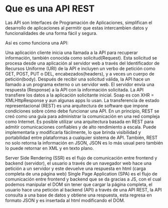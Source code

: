 # Que es una API REST

Las API son Interfaces de Programación de Aplicaciones, simplifican el desarrollo de aplicaciones al permitir que estas intercambien datos y funcionalidades de una forma fácil y segura.

Así es como funciona una API:

Una aplicación cliente inicia una llamada a la API para recuperar información, también conocida como solicitud(Request).
Esta solicitud se procesa desde una aplicación al servidor web a través del Identificador de Recursos Uniforme (URI) de la API e incluyen un verbo de petición como GET, POST, PUT o DEL, encabezados(headers), y a veces un cuerpo de petición(body).
Después de recibir una solicitud válida, la API hace un llamado a un programa externo o un servidor web.
El servidor envía una respuesta (Response) a la API con la información solicitada.
La API transfiere los datos a la aplicación solicitante inicial.
Soap es con XHR = XMLHttpResponse y aun algunas apps lo usan.
La transferencia de estado representacional (REST) es una arquitectura de software que impone condiciones sobre cómo debe funcionar una API. En un principio, REST se creó como una guía para administrar la comunicación en una red compleja como Internet. Es posible utilizar una arquitectura basada en REST para admitir comunicaciones confiables y de alto rendimiento a escala. Puede implementarla y modificarla fácilmente, lo que brinda visibilidad y portabilidad entre plataformas a cualquier sistema de API.
También, REST no solo retorna la información en JSON, JSON es lo más usual pero también lo puede retornar en XML y en texto plano.

Server Side Rendering (SSR) es el flujo de comunicación entre frontend y backend (servidor), el usuario a través de un navegador web hace una petición a un servidor y este devuelve una respuesta en html (carga completa de una página web)
Single Page Application (SPA) es el flujo de comunicación entre frontend y backend que se da gracias a JS, con el cual podemos manipular el DOM sin tener que cargar la página completa, el usuario hace una petición al backend (API) a través de una API REST, la API consulta a una base de datos y obtiene una respuesta, esta regresa en formato JSON y es insertada al html modificando el DOM.
